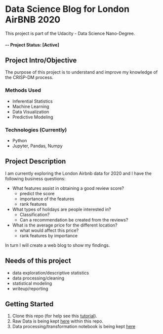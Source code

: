 # Data Science Blog for London AirBNB 2020
This project is part of the Udacity - Data Science Nano-Degree.

#### -- Project Status: [Active]

## Project Intro/Objective
The purpose of this project is to understand and improve my knowledge of the CRISP-DM process.

### Methods Used
* Inferential Statistics
* Machine Learning
* Data Visualization
* Predictive Modeling

### Technologies (Currently)
* Python
* Jupyter, Pandas, Numpy 

## Project Description
I am currently exploring the London Airbnb data for 2020 and I have the following business questions:
- What features assist in obtaining a good review score? 
  - predict the score
  - importance of the features
  - rank features
- What types of holidays are people interested in? 
  - Classification?
  - Can a recommendation be created from the reviews?
- What is the average price for the different location? 
  - what would affect this price? 
  - rank features by importance

In turn I will create a web blog to show my findings.

## Needs of this project
- data exploration/descriptive statistics
- data processing/cleaning
- statistical modeling
- writeup/reporting

## Getting Started
1. Clone this repo (for help see this [tutorial](https://help.github.com/articles/cloning-a-repository/)).
2. Raw Data is being kept [here](https://github.com/waltersmac/Data-Science-Blog/tree/master/Data) within this repo.
3. Data processing/transformation notebook is being kept [here](https://github.com/waltersmac/Data-Science-Blog)
